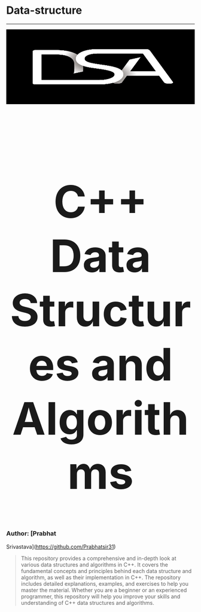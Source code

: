 # Data-structure
<hr>

<div align="center">
  <img src="dsa_logo.webp" height="200" width="600">
</div>
<br>
<h1 align="center" style="font-size: 120px;" > C++ Data Structures and Algorithms<h1/>

### Author: [Prabhat 
Srivastava](https://github.com/Prabhatsir31)

> This repository provides a comprehensive and in-depth look at various data structures and algorithms in C++. It covers the fundamental concepts and principles behind each data structure and algorithm, as well as their implementation in C++. The repository includes detailed explanations, examples, and exercises to help you master the material. Whether you are a beginner or an experienced programmer, this repository will help you improve your skills and understanding of C++ data structures and algorithms.
<!--
# How to get benefit from this repository 💻

If you want to learn any topic, simply choose one from the available options and start gaining knowledge from the provided resources on about that topic you choosed.

## Every Topic contain these provided resources in depth

<div align="center">
  <img src="content.png">
</div>

# Table of Content 📄

If you're interested in seeing what I can do with backnd (of MEN), you've come to the right place! [My](https://github.com/Prabhatsir31/) Github repository is full of deep dive concepts that showcase my skills and experience with these powerful Data Structures and Algorithms . From simple demos to interview level concepts , I hope you'll find something here that inspires you.

## Complexities and Big - O 🕥

DSA (Data Structure and Algorithms) is a fundamental concept in computer science that studies various data structures and algorithms. The complexity of these structures and algorithms can vary widely, making the understanding and analysis of DSA a complex task. Time and Space complexity are important factors in evaluating an algorithm's performance. Understanding and mastering these complexities is essential for building efficient software.

- [Big-O Notation](/01_Complexities/00_Big%20O%20Notations/)
- [Time Complexity](/01_Complexities/01_Time%20Complexity/)
- [Space Complexity](/01_Complexities/02_Space%20Complexity/)

## Data Structures 💻

Data Structures are the way data is organized and stored in memory, fundamental in computer science and used in many fields. Examples include arrays, linked lists, trees, and graphs. Each has its own strengths and weaknesses, choosing the right one depends on the problem. Understanding and mastering them is essential for building efficient software.

## Linear Data Structures

- [Array](/01_Data%20Structures/Linear-Data-Structures/01_Array/)
- [String](/01_Data%20Structures/Linear-Data-Structures/02_String/)
- [Linked List](/01_Data%20Structures/Linear-Data-Structures/03_Linked%20List)
- [Stack](/01_Data%20Structures/Linear-Data-Structures/04_Stack/)
- [Queue](/01_Data%20Structures/Linear-Data-Structures/05_Queues/)
- [Heap](/01_Data%20Structures/Linear-Data-Structures/06_Heap/)
- [Grid](/01_Data%20Structures/Linear-Data-Structures/07_Grid/)

## Non Linear Data Structures

- [Tree](/01_Data%20Structures/Non-Linear-Data-Structures/01_Trees/)
- [Graph](/01_Data%20Structures/Non-Linear-Data-Structures/02_Graphs/)
- [Hash Table](/01_Data%20Structures/Non-Linear-Data-Structures/03_Hash%20Tables/)

## Algorithums ♾️

Algorithms are a set of instructions used to solve a problem. They are fundamental concepts in computer science and are used to perform various tasks such as sorting, searching, and optimization. Algorithms can be expressed in various forms such as pseudocode or actual programming language. The time and space complexity of an algorithm is important factors to evaluate its performance. Understanding and designing efficient algorithms is an essential part of computer science.

- [Sorting](/02_Algorithm/01_Sorting/)
- [Searching](/02_Algorithm/02_Searching/)
- [Recusrion](/02_Algorithm/03_Recusrion/)
- [Arrays](/02_Algorithm/04_Arrays/)

## Show your support

If this project was helpful to you, please consider giving it a ⭐️.
You can also follow my GitHub profile to stay updated on my latest projects:
<a href="https://github.com/Prabhatsir31" target="blank">
Prabhatsir31
</a>

-->



